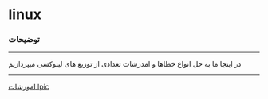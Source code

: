 # linux
### توضیحات

__________________

در اینجا ما به حل انواع خطاها و امدزشات تعدادی از توزیع های لینوکسی میپردازیم

__________________


[اموزشات lpic](https://github.com/ahmadreza1383/linux/tree/lpic)
